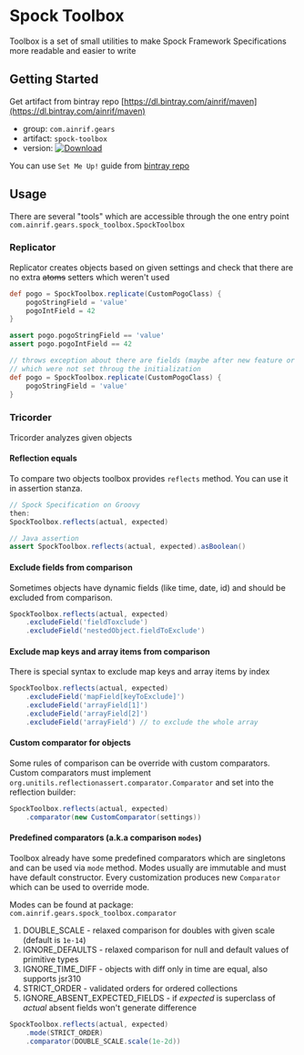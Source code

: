 # Spock Toolbox

Toolbox is a set of small utilities to make Spock Framework Specifications 
more readable and easier to write


## Getting Started

Get artifact from bintray repo [https://dl.bintray.com/ainrif/maven](https://dl.bintray.com/ainrif/maven)

- group: `com.ainrif.gears`
- artifact: `spock-toolbox`
- version: [ ![Download](https://api.bintray.com/packages/ainrif/maven/spock-toolbox/images/download.svg) ](https://bintray.com/ainrif/maven/spock-toolbox/_latestVersion)

You can use `Set Me Up!` guide from 
[bintray repo](https://bintray.com/ainrif/maven/spock-toolbox)

## Usage

There are several "tools" which are accessible through the one entry point
`com.ainrif.gears.spock_toolbox.SpockToolbox` 

### Replicator 

Replicator creates objects based on given settings and check 
that there are no extra ~~atoms~~ setters which weren't used

```groovy
def pogo = SpockToolbox.replicate(CustomPogoClass) {
    pogoStringField = 'value'
    pogoIntField = 42
}

assert pogo.pogoStringField == 'value' 
assert pogo.pogoIntField == 42

// throws exception about there are fields (maybe after new feature or refactoring)
// which were not set throug the initialization
def pogo = SpockToolbox.replicate(CustomPogoClass) {
    pogoStringField = 'value'
}
```

### Tricorder

Tricorder analyzes given objects

#### Reflection equals 

To compare two objects toolbox provides `reflects` method.
You can use it in assertion stanza. 
  
```groovy
// Spock Specification on Groovy  
then:
SpockToolbox.reflects(actual, expected)

// Java assertion
assert SpockToolbox.reflects(actual, expected).asBoolean()
```

#### Exclude fields from comparison

Sometimes objects have dynamic fields (like time, date, id) 
and should be excluded from comparison. 

```groovy
SpockToolbox.reflects(actual, expected)
    .excludeField('fieldToxclude')
    .excludeField('nestedObject.fieldToExclude')
```

#### Exclude map keys and array items from comparison

There is special syntax to exclude map keys and array items by index

```groovy
SpockToolbox.reflects(actual, expected)
    .excludeField('mapField[keyToExclude]')
    .excludeField('arrayField[1]')
    .excludeField('arrayField[2]')
    .excludeField('arrayField') // to exclude the whole array
``` 

#### Custom comparator for objects

Some rules of comparison can be override with custom comparators.
Custom comparators must implement `org.unitils.reflectionassert.comparator.Comparator`
and set into the reflection builder: 

```groovy
SpockToolbox.reflects(actual, expected)
    .comparator(new CustomComparator(settings))
```    

#### Predefined comparators (a.k.a comparison `modes`)

Toolbox already have some predefined comparators which are singletons and 
can be used via `mode` method.
Modes usually are immutable and must have default constructor. 
Every customization produces new `Comparator` which can be used to override mode.

Modes can be found at package: `com.ainrif.gears.spock_toolbox.comparator`

1. DOUBLE_SCALE - relaxed comparison for doubles with given scale (default is `1e-14`)
1. IGNORE_DEFAULTS - relaxed comparison for null and default values of primitive types
1. IGNORE_TIME_DIFF - objects with diff only in time are equal, also supports jsr310
1. STRICT_ORDER - validated orders for ordered collections
1. IGNORE_ABSENT_EXPECTED_FIELDS - if _expected_ is superclass of _actual_ absent fields won't generate difference

```groovy
SpockToolbox.reflects(actual, expected)
    .mode(STRICT_ORDER)
    .comparator(DOUBLE_SCALE.scale(1e-2d))
```   
